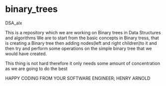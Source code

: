 # binary_trees
DSA_alx


This is a repository which we are working on Binary trees in Data Structures and algorithms
We are to start from the basic concepts in Binary tress, that is creating a Binary tree then 
adding nodes(left and right children)to it and then try and perform some operations on the 
simple binary tree that we would have created.

This thing is not hard therefore it only needs some amount of concentration as we are going to
do the best 

HAPPY CODING FROM YOUR SOFTWARE ENGINEER;
    HENRY ARNOLD